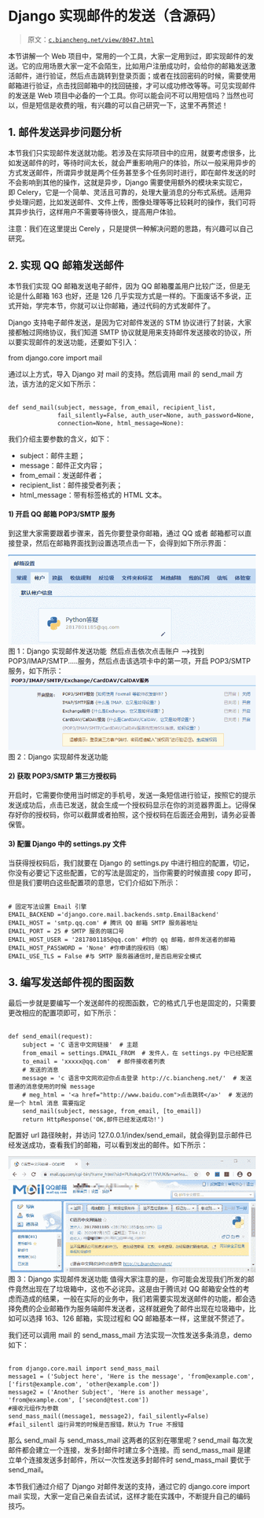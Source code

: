 # Django 实现邮件的发送（含源码）

> 原文：[`c.biancheng.net/view/8047.html`](http://c.biancheng.net/view/8047.html)

本节讲解一个 Web 项目中，常用的一个工具，大家一定用到过，即实现邮件的发送。它的应用场景大家一定不会陌生，比如用户注册成功时，会给你的邮箱发送激活邮件，进行验证，然后点击跳转到登录页面；或者在找回密码的时候，需要使用邮箱进行验证，点击找回邮箱中的找回链接，才可以成功修改等等。可见实现邮件的发送是 Web 项目中必备的一个工具。你可以能会问不可以用短信吗？当然也可以，但是短信是收费的哦，有兴趣的可以自己研究一下，这里不再赘述！

## 1\. 邮件发送异步问题分析

本节我们只实现邮件发送就功能。若涉及在实际项目中的应用，就要考虑很多，比如发送邮件的时，等待时间太长，就会严重影响用户的体验，所以一般采用异步的方式发送邮件，所谓异步就是两个任务甚至多个任务同时进行，即在邮件发送的时不会影响到其他的操作，这就是异步，Django 需要使用额外的模块来实现它，即 Celery，它是一个简单、灵活且可靠的，处理大量消息的分布式系统。适用异步处理问题，比如发送邮件、文件上传，图像处理等等比较耗时的操作，我们可将其异步执行，这样用户不需要等待很久，提高用户体验。

注意：我们在这里提出 Cerely ，只是提供一种解决问题的思路，有兴趣可以自己研究。

## 2\. 实现 QQ 邮箱发送邮件

本节我们实现 QQ 邮箱发送电子邮件，因为 QQ 邮箱覆盖用户比较广泛，但是无论是什么邮箱 163 也好，还是 126 几乎实现方式是一样的。下面废话不多说，正式开始，学完本节，你就可以让你邮箱，通过代码的方式发邮件了。

Django 支持电子邮件发送，是因为它对邮件发送的 STM 协议进行了封装，大家接都触过网络协议，我们知道 SMTP 协议就是用来支持邮件发送接收的协议，所以要实现邮件的发送功能，还要如下引入：

from django.core import mail

通过以上方式，导入 Django 对 mail 的支持。然后调用 mail 的 send_mail 方法，该方法的定义如下所示：

```

def send_mail(subject, message, from_email, recipient_list,
              fail_silently=False, auth_user=None, auth_password=None,
              connection=None, html_message=None):
```

我们介绍主要参数的含义，如下：

*   subject：邮件主题；
*   message：邮件正文内容；
*   from_email：发送邮件者；
*   recipient_list：邮件接受者列表；
*   html_message：带有标签格式的 HTML 文本。

#### 1) 开启 QQ 邮箱 POP3/SMTP 服务

到这里大家需要跟着步骤来，首先你要登录你邮箱，通过 QQ 或者 邮箱都可以直接登录，然后在邮箱界面找到设置选项点击一下，会得到如下所示界面：

![Django 实现邮件的发送](img/12ab77e853503df6015262055401bc91.png)
图 1：Django 实现邮件发送功能
 然后点击依次点击账户 ——>找到 POP3/IMAP/SMTP.....服务，然后点击该选项卡中的第一项，开启 POP3/SMTP 服务，如下所示：
![Django 实现邮件发送功能](img/2b3f53569ecaac633d461c87b9b33433.png)
图 2：Django 实现邮件发送功能

#### 2) 获取 POP3/SMTP 第三方授权码

开启时，它需要你使用当时绑定的手机号，发送一条短信进行验证，按照它的提示发送成功后，点击已发送，就会生成一个授权码显示在你的浏览器界面上。记得保存好你的授权码，你可以截屏或者拍照，这个授权码在后面还会用到，请务必妥善保管。

#### 3) 配置 Django 中的 settings.py 文件

当获得授权码后，我们就要在 Django 的 settings.py 中进行相应的配置，切记，你没有必要记下这些配置，它的写法是固定的，当你需要的时候直接 copy 即可，但是我们要明白这些配置项的意思，它们介绍如下所示：

```

# 固定写法设置 Email 引擎
EMAIL_BACKEND ='django.core.mail.backends.smtp.EmailBackend' 
EMAIL_HOST = 'smtp.qq.com' # 腾讯 QQ 邮箱 SMTP 服务器地址 
EMAIL_PORT = 25 # SMTP 服务的端口号 
EMAIL_HOST_USER = '2817801185@qq.com' #你的 qq 邮箱，邮件发送者的邮箱 
EMAIL_HOST_PASSWORD = 'None' #你申请的授权码（略） 
EMAIL_USE_TLS = False #与 SMTP 服务器通信时,是否启用安全模式
```

## 3\. 编写发送邮件视的图函数

最后一步就是要编写一个发送邮件的视图函数，它的格式几乎也是固定的，只需要更改相应的配置项即可，如下所示：

```

def send_email(request):
    subject = 'C 语言中文网链接'  # 主题
    from_email = settings.EMAIL_FROM  # 发件人，在 settings.py 中已经配置
    to_email = 'xxxxx@qq.com'  # 邮件接收者列表
    # 发送的消息
    message = 'c 语言中文网欢迎你点击登录 http://c.biancheng.net/'  # 发送普通的消息使用的时候 message
    # meg_html = '<a href="http://www.baidu.com">点击跳转</a>'  # 发送的是一个 html 消息 需要指定
    send_mail(subject, message, from_email, [to_email])
    return HttpResponse('OK,邮件已经发送成功!')
```

配置好 url 路径映射，并访问 127.0.0.1/index/send_email，就会得到显示邮件已经发送成功，查看我们的邮箱，可以看到发出的邮件。如下所示：

![Django 实现邮件发送功能](img/c8a5a4b7f3d5aca80e4767cc426062a4.png)
图 3：Django 实现邮件发送功能
值得大家注意的是，你可能会发现我们所发的邮件竟然出现在了垃圾箱中，这也不必诧异。这是由于腾讯对 QQ 邮箱安全性的考虑而造成的结果，一般在实际的业务中，我们若需要实现发送邮件的功能，都会选择免费的企业邮箱作为服务端邮件发送者，这样就避免了邮件出现在垃圾箱中，比如可以选择 163、126 邮箱，实现过程和 QQ 邮箱基本一样，这里就不赘述了。

我们还可以调用 mail 的 send_mass_mail 方法实现一次性发送多条消息，demo 如下：

```

from django.core.mail import send_mass_mail
message1 = ('Subject here', 'Here is the message', 'from@example.com', ['first@example.com', 'other@example.com'])
message2 = ('Another Subject', 'Here is another message', 'from@example.com', ['second@test.com'])
#接收元组作为参数
send_mass_mail((message1, message2), fail_silently=False) #fail_silentl 运行异常的时候是否报错，默认为 True 不报错
```

那么 send_mail 与 send_mass_mail 这两者的区别在哪里呢？send_mail 每次发邮件都会建立一个连接，发多封邮件时建立多个连接。而 send_mass_mail 是建立单个连接发送多封邮件，所以一次性发送多封邮件时 send_mass_mail 要优于 send_mail。

本节我们通过介绍了 Django 对邮件发送的支持，通过它的 django.core import mail 实现，大家一定自己亲自去试试，这样才能在实践中，不断提升自己的编码技巧。
